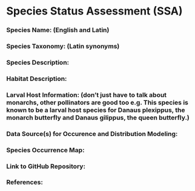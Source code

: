 # Species Status Assessment (SSA) 

### Species Name: (English and Latin)

### Species Taxonomy: (Latin synonyms)

### Species Description:

### Habitat Description:

### Larval Host Information: (don’t just have to talk about monarchs, other pollinators are good too e.g. This species is known to be a larval host species for Danaus plexippus, the monarch butterfly and Danaus gilippus, the queen butterfly.)

### Data Source(s) for Occurence and Distribution Modeling:

### Species Occurrence Map:

### Link to GitHub Repository:

### References:
